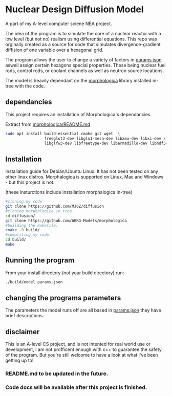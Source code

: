 # Nuclear Design Diffusion Model
A part of my A-level computer sciene NEA project.

The idea of the program is to simulate the core of a nuclear reactor with a low level (but not no) realism using differential equations. This repo was orginally created as a source for code that simulates divergence-gradient diffision of one variable over a hexagonal grid.

The program allows the user to change a variety of factors in [params.json](/params.json) aswell assign certain hexagons special properties. These being nuclear fuel rods, control rods, or coolant channels as well as neutron source locations.

The model is heavily dependant on the [morphologica](https://github.com/ABRG-Models/morphologica) library installed in-tree with the code.


## dependancies
This project requires an installation of Morphologica's dependancies.

Extract from [morphologica/README.md]()
```bash
sudo apt install build-essential cmake git wget  \
                 freeglut3-dev libglu1-mesa-dev libxmu-dev libxi-dev \
                 libglfw3-dev libfreetype-dev libarmadillo-dev libhdf5-dev
```

## Installation
Installation guide for Debian/Ubuntu Linux. It has not been tested on any other linux distros. Morphalogica is supported on Linux, Mac and Windows - but this project is not.

(these insturctions include installation morphalogica in-tree)
```bash
#cloning my code
git clone https://github.com/MJ6Z/diffusion
#cloning morphalogica in tree.
cd diffusion/
git clone https://github.com/ABRG-Models/morphologica
#building the makefile.
cmake -B build/
#compliling my code.
cd build/
make
```

## Running the program
From your install directory (not your build directory) run:
```bash
./build/model params.json
```

## changing the programs parameters
The parameters the model runs off are all based in [params.json](/params.json) they have brief descriptions.

## disclaimer
This is an A-level CS project, and is not intented for real world use or development, I am not profficent enough with c++ to guarantee the safety of the program. But you're still welcome to have a look at what I've been getting up to!

### README.md to be updated in the future.
### Code docs will be available after this project is finished.
